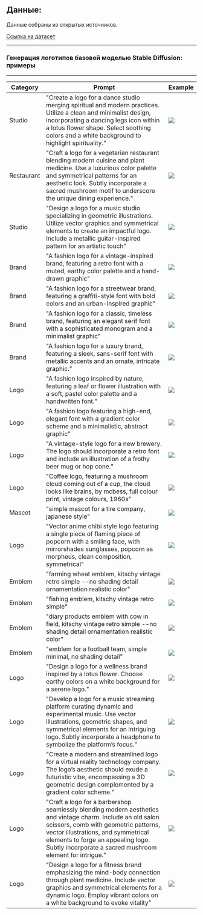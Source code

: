 ## **Данные:**
Данные собраны из открытых источников. 

[Ссылка на датасет](http://51.250.100.5/filebrowser/share/izJamH0g)

-----

### Генерация логотипов базовой моделью Stable Diffusion: примеры

-----

| Category   | Prompt                                                                                                                                                                                                                                                                                                                                                                                                                         | Example                                                                       |
|------------|--------------------------------------------------------------------------------------------------------------------------------------------------------------------------------------------------------------------------------------------------------------------------------------------------------------------------------------------------------------------------------------------------------------------------------|-------------------------------------------------------------------------------|
| Studio     | "Create a logo for a dance studio merging spiritual and modern practices. Utilize a clean and minimalist design, incorporating a dancing legs icon within a lotus flower shape. Select soothing colors and a white background to highlight spirituality."                                                                                                                                                                                                                                                              | [![](http://51.250.100.5/static/logos_1411/9.png)](logos_1411/9.png)          |
| Restaurant | "Craft a logo for a vegetarian restaurant blending modern cuisine and plant medicine. Use a luxurious color palette and symmetrical patterns for an aesthetic look. Subtly incorporate a sacred mushroom motif to underscore the unique dining experience."                                                                                                                                                                                                                                                              | [![](http://51.250.100.5/static/logos_1411/10.png)](logos_1411/10.png)        |
| Studio     | "Design a logo for a music studio specializing in geometric illustrations. Utilize vector graphics and symmetrical elements to create an impactful logo. Include a metallic guitar-inspired pattern for an artistic touch"                                                                                                                                             | [![](http://51.250.100.5/static/logos_1411/11.png)](logos_1411/11.png)        |
| Brand      | "A fashion logo for a vintage-inspired brand, featuring a retro font with a muted, earthy color palette and a hand-drawn graphic"                                                                                                                   | [![](http://51.250.100.5/static/logos_1411/12.png)](logos_1411/12.png)        |
| Brand      | "A fashion logo for a streetwear brand, featuring a graffiti-style font with bold colors and an urban-inspired graphic"                                                                                                                                                                                                                                        | [![](http://51.250.100.5/static/logos_1411/13.png)](logos_1411/13.png)        |
| Brand      | "A fashion logo for a classic, timeless brand, featuring an elegant serif font with a sophisticated monogram and a minimalist graphic"                                                                                          | [![](http://51.250.100.5/static/logos_1411/14.png)](logos_1411/14.png)        |
| Brand      | "A fashion logo for a luxury brand, featuring a sleek, sans-serif font with metallic accents and an ornate, intricate graphic."                                                                                                                                                                                                            | [![](http://51.250.100.5/static/logos_1411/15.png)](logos_1411/15.png)        |
| Logo       | "A fashion logo inspired by nature, featuring a leaf or flower illustration with a soft, pastel color palette and a handwritten font."                                                                                                                                                                                                                                                 | [![](http://51.250.100.5/static/logos_1411/16.png)](logos_1411/16.png)        |
| Logo       | "A fashion logo featuring a high-end, elegant font with a gradient color scheme and a minimalistic, abstract graphic"                                                                                                                                                                                                                                         | [![](http://51.250.100.5/static/logos_1411/17.png)](logos_1411/17.png)        |
| Logo       | "A vintage-style logo for a new brewery. The logo should incorporate a retro font and include an illustration of a frothy beer mug or hop cone."                                                                                            | [![](http://51.250.100.5/static/logos_1411/18.png)](logos_1411/18.png)        |
| Logo       | "Coffee logo, featuring a mushroom cloud coming out of a cup, the cloud looks like brains, by mcbess, full colour print, vintage colours, 1960s" | [![](http://51.250.100.5/static/logos_1411/19.png)](logos_1411/19.png)        |
| Mascot     | "simple mascot for a tire company, japanese style"                                                                                                                                                                                                                                              | [![](http://51.250.100.5/static/logos_1411/20.png)](images/logos_1411/20.png) | 
| Logo       | "Vector anime chibi style logo featuring a single piece of flaming piece of popcorn with a smiling face, with mirrorshades sunglasses, popcorn as morpheus, clean composition, symmetrical"                                                                                                                                                                                            | [![](http://51.250.100.5/static/logos_1411/21.png)](logos_1411/21.png)        |
| Emblem     | "farming wheat emblem, kitschy vintage retro simple --no shading detail ornamentation realistic color"                                                                                                                                                                                                                                                | [![](http://51.250.100.5/static/logos_1411/22.png)](logos_1411/22.png)        |
| Emblem     | "fishing emblem, kitschy vintage retro simple"                                                                                                                                                                                                                                                                                   | [![](http://51.250.100.5/static/logos_1411/23.png)](logos_1411/23.png)        |
| Emblem     | "diary products emblem with cow in field, kitschy vintage retro simple --no shading detail ornamentation realistic color"                                                                                                                                                                                                                                                                                                             | [![](http://51.250.100.5/static/logos_1411/24.png)](logos_1411/24.png)        |
| Emblem     | "emblem for a football team, simple minimal, no shading detail"                                                                                                                                                                                                              | [![](http://51.250.100.5/static/logos_1411/25.png)](logos_1411/25.png)        |
| Logo       | "Design a logo for a wellness brand inspired by a lotus flower. Choose earthy colors on a white background for a serene logo."                                                                                                                                                    | [![](http://51.250.100.5/static/logos_1411/4.png)](logos_1411/4.png)          |
| Logo       | "Develop a logo for a music streaming platform curating dynamic and experimental music. Use vector illustrations, geometric shapes, and symmetrical elements for an intriguing logo. Subtly incorporate a headphone to symbolize the platform’s focus."                                                                                                                                   | [![](http://51.250.100.5/static/logos_1411/5.png)](logos_1411/5.png)          |
| Logo       | "Create a modern and streamlined logo for a virtual reality technology company. The logo’s aesthetic should exude a futuristic vibe, encompassing a 3D geometric design complemented by a gradient color scheme."                                                                                                                                   | [![](http://51.250.100.5/static/logos_1411/6.png)](logos_1411/6.png)          |
| Logo       | "Craft a logo for a barbershop seamlessly blending modern aesthetics and vintage charm. Include an old salon scissors, comb with geometric patterns, vector illustrations, and symmetrical elements to forge an appealing logo. Subtly incorporate a sacred mushroom element for intrigue."                                                                                                                                   | [![](http://51.250.100.5/static/logos_1411/7.png)](logos_1411/7.png)          |
| Logo       | "Design a logo for a fitness brand emphasizing the mind-body connection through plant medicine. Include vector graphics and symmetrical elements for a dynamic logo. Employ vibrant colors on a white background to evoke vitality"                                                                                                                                                                                                                                                                      | [![](http://51.250.100.5/static/logos_1411/8.png)](logos_1411/8.png)          |
